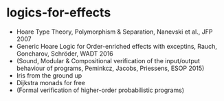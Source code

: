 # logics-for-effects

* Hoare Type Theory, Polymorphism & Separation, Nanevski et al., JFP 2007
* Generic Hoare Logic for Order-enriched effects with exceptins, Rauch, Goncharov, Schröder, WADT 2016
* (Sound, Modular & Compositional verification of the input/output behaviour of programs, Peminkcz, Jacobs, Priessens, ESOP 2015)
* Iris from the ground up
* Dijkstra monads for free
* (Formal verification of higher-order probabilistic programs)
